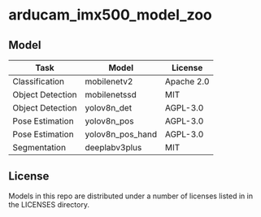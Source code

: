 # arducam_imx500_model_zoo

## Model

| Task             | Model         | License         |
| ---------------- | ------------- | -------------   |
| Classification   | mobilenetv2   | Apache 2.0      |
| Object Detection | mobilenetssd  | MIT             |
| Object Detection | yolov8n_det   | AGPL-3.0        |
| Pose Estimation  | yolov8n_pos   | AGPL-3.0        |
| Pose Estimation  | yolov8n_pos_hand   | AGPL-3.0   |
| Segmentation     | deeplabv3plus | MIT             |

## License

Models in this repo are distributed under a number of licenses listed in in the LICENSES directory.
